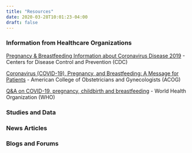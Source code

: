 ```yaml
---
title: "Resources"
date: 2020-03-28T10:01:23-04:00
draft: false
---
```



### Information from Healthcare Organizations

<p class="m-3"></p>

[Pregnancy & Breastfeeding Information about Coronavirus Disease 2019](https://www.cdc.gov/coronavirus/2019-ncov/prepare/pregnancy-breastfeeding.html) - Centers for Disease Control and Prevention (CDC)


[Coronavirus (COVID-19), Pregnancy, and Breastfeeding: A Message for Patients](https://www.acog.org/patient-resources/faqs/pregnancy/coronavirus-pregnancy-and-breastfeeding) - American College of Obstetricians and Gynecologists (ACOG)

[Q&A on COVID-19, pregnancy, childbirth and breastfeeding](https://www.who.int/news-room/q-a-detail/q-a-on-covid-19-pregnancy-childbirth-and-breastfeeding) - World Health Organization (WHO)

<p class="m-5"></p>

### Studies and Data

<p class="m-5"></p>

### News Articles

<p class="m-5"></p>

### Blogs and Forums

<p class="m-5"></p>
